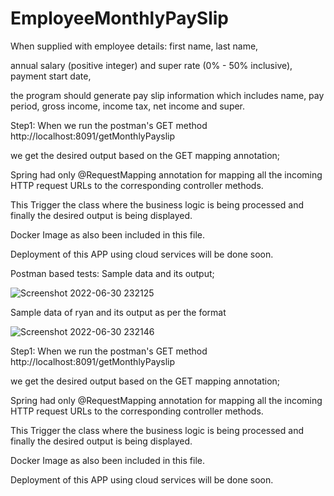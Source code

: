 # EmployeeMonthlyPaySlip

When supplied with employee details: first name, last name, 

annual salary (positive integer) and super rate (0% - 50% inclusive), payment start date,

the program should generate pay slip information which includes name, pay period, gross income, income tax,
net income and super. 

Step1: When we run the postman's GET method http://localhost:8091/getMonthlyPayslip

we get the desired output based on the GET mapping annotation;

 Spring had only @RequestMapping annotation for mapping all the incoming HTTP 
 request URLs to the corresponding controller methods.
 
 This Trigger the class where the business logic is being processed and finally the desired output is being displayed.
 
 Docker Image as also been included in this file.
 
 Deployment of this APP using cloud services will be done soon.
 

Postman based tests:
Sample data and its output;

![Screenshot 2022-06-30 232125](https://user-images.githubusercontent.com/53118174/176687984-c8346646-853e-4d71-a378-c5265797e733.png)

Sample data of ryan and its output as per the format

![Screenshot 2022-06-30 232146](https://user-images.githubusercontent.com/53118174/176688334-dfef9115-0de4-43b8-a831-a7a2030dbcbd.png)

Step1: When we run the postman's GET method http://localhost:8091/getMonthlyPayslip

we get the desired output based on the GET mapping annotation;

 Spring had only @RequestMapping annotation for mapping all the incoming HTTP 
 request URLs to the corresponding controller methods.
 
 This Trigger the class where the business logic is being processed and finally the desired output is being displayed.
 
 Docker Image as also been included in this file.
 
 Deployment of this APP using cloud services will be done soon.
 
